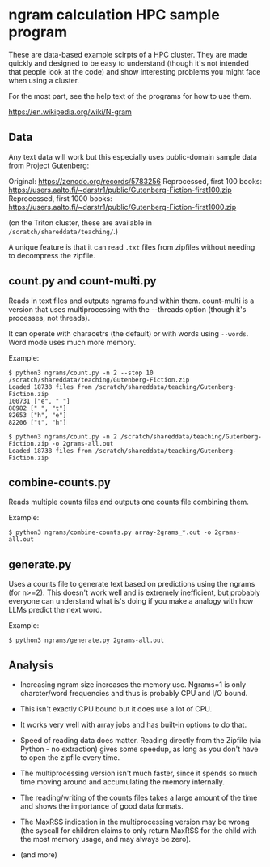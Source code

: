 # ngram calculation HPC sample program

These are data-based example scirpts of a HPC cluster.  They are made
quickly and designed to be easy to understand (though it's not
intended that people look at the code) and show interesting problems
you might face when using a cluster.

For the most part, see the help text of the programs for how to use
them.

https://en.wikipedia.org/wiki/N-gram



## Data

Any text data will work but this especially uses public-domain sample
data from Project Gutenberg:

Original: https://zenodo.org/records/5783256
Reprocessed, first 100 books: https://users.aalto.fi/~darstr1/public/Gutenberg-Fiction-first100.zip
Reprocessed, first 1000 books: https://users.aalto.fi/~darstr1/public/Gutenberg-Fiction-first1000.zip

(on the Triton cluster, these are available in
`/scratch/shareddata/teaching/`.)

A unique feature is that it can read `.txt` files from zipfiles
without needing to decompress the zipfile.



## count.py and count-multi.py

Reads in text files and outputs ngrams found within them.  count-multi
is a version that uses multiprocessing with the --threads option
(though it's processes, not threads).

It can operate with characetrs (the default) or with words using
`--words`.  Word mode uses much more memory.

Example:

```console
$ python3 ngrams/count.py -n 2 --stop 10 /scratch/shareddata/teaching/Gutenberg-Fiction.zip
Loaded 18738 files from /scratch/shareddata/teaching/Gutenberg-Fiction.zip
100731 ["e", " "]
88982 [" ", "t"]
82653 ["h", "e"]
82206 ["t", "h"]
```

```console
$ python3 ngrams/count.py -n 2 /scratch/shareddata/teaching/Gutenberg-Fiction.zip -o 2grams-all.out
Loaded 18738 files from /scratch/shareddata/teaching/Gutenberg-Fiction.zip
```



## combine-counts.py

Reads multiple counts files and outputs one counts file combining them.

Example:

```console
$ python3 ngrams/combine-counts.py array-2grams_*.out -o 2grams-all.out
```


## generate.py

Uses a counts file to generate text based on predictions using the
ngrams (for n>=2).  This doesn't work well and is extremely
inefficient, but probably everyone can understand what is's doing if
you make a analogy with how LLMs predict the next word.

Example:

```consele
$ python3 ngrams/generate.py 2grams-all.out
```



## Analysis

- Increasing ngram size increases the memory use.  Ngrams=1 is only
  charcter/word frequencies and thus is probably CPU and I/O bound.

- This isn't exactly CPU bound but it does use a lot of CPU.

- It works very well with array jobs and has built-in options to do that.

- Speed of reading data does matter.  Reading directly from the
  Zipfile (via Python - no extraction) gives some speedup, as long as
  you don't have to open the zipfile every time.

- The multiprocessing version isn't much faster, since it spends so
  much time moving around and accumulating the memory internally.

- The reading/writing of the counts files takes a large amount of the
  time and shows the importance of good data formats.

- The MaxRSS indication in the multiprocessing version may be wrong
  (the syscall for children claims to only return MaxRSS for the child
  with the most memory usage, and may always be zero).

- (and more)